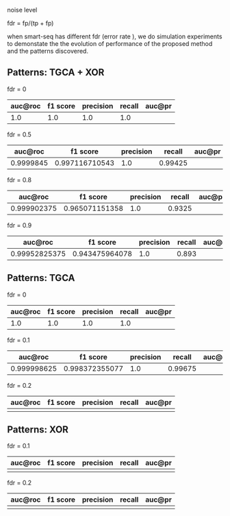 




noise level 

fdr = fp/(tp + fp)

when smart-seq has different fdr (error rate ), we do simulation experiments to demonstate the 
the evolution of performance of the proposed method and the patterns discovered. 


## Patterns: TGCA + XOR

fdr = 0

| auc@roc| f1 score| precision |  recall | auc@pr|
|--|--| -- | --| -- |
| 1.0|1.0 |1.0 |1.0 | |



fdr = 0.5

| auc@roc| f1 score| precision |  recall | auc@pr|
|--|--| -- | --| -- |
| 0.9999845| 0.997116710543|1.0 | 0.99425| |



fdr = 0.8

| auc@roc| f1 score| precision |  recall | auc@pr|
|--|--| -- | --| -- |
| 0.999902375| 0.965071151358 | 1.0  | 0.9325 | |



fdr = 0.9

| auc@roc| f1 score| precision |  recall | auc@pr|
|--|--| -- | --| -- |
| 0.99952825375| 0.943475964078  |  1.0 | 0.893  | |


## Patterns: TGCA

fdr = 0

| auc@roc| f1 score| precision |  recall | auc@pr|
|--|--| -- | --| -- |
| 1.0|1.0 |1.0 |1.0 | |


fdr = 0.1

| auc@roc| f1 score| precision |  recall | auc@pr|
|--|--| -- | --| -- |
| 0.999998625 |0.998372355077  | 1.0 |0.99675 | |

fdr = 0.2

| auc@roc| f1 score| precision |  recall | auc@pr|
|--|--| -- | --| -- |
|  | |  | | |



## Patterns: XOR

fdr = 0.1

| auc@roc| f1 score| precision |  recall | auc@pr|
|--|--| -- | --| -- |
|  | |  | | |

fdr = 0.2

| auc@roc| f1 score| precision |  recall | auc@pr|
|--|--| -- | --| -- |
|  | |  | | |

